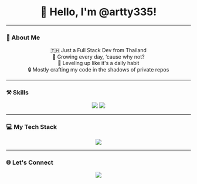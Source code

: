 <h1 align="center">👋 Hello, I'm @artty335!</h1>

---

### 🚀 About Me
<p align="center">
  🇹🇭 Just a Full Stack Dev from Thailand <br>
  💪 Growing every day, ‘cause why not? <br>
  🌱 Leveling up like it's a daily habit <br>
  🔒 Mostly crafting my code in the shadows of private repos
</p>

---

### ⚒ Skills
<p align="center">
  <img src="https://img.shields.io/badge/🥪-Front%20End-ff79c6?style=for-the-badge">
  <img src="https://img.shields.io/badge/🥗-Back%20End-8be9fd?style=for-the-badge">
</p>

---

### 💻 My Tech Stack
<p align="center">
  <a href="https://skillicons.dev">
    <img src="https://skillicons.dev/icons?i=html,css,js,react,next,tailwindcss,materialui,nodejs,express,powershell,linux,python&theme=light" />
  </a>
</p>

---

### 🌐 Let's Connect
<p align="center">
  <a href="mailto:artty3354@gmail.com"><img src="https://img.shields.io/badge/Email-artty3354@gmail.com-D14836?style=for-the-badge&logo=gmail&logoColor=white"></a>
</p>

